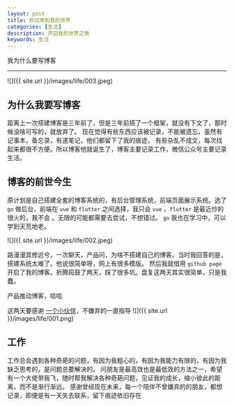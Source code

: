 ```yaml
---
layout: post
title: 欢迎来到我的世界
categories: [生活]
description: 开启我的世界之旅
keywords: 生活
---
```


我为什么要写博客

---

![]({{ site.url }}/images/life/003.jpeg)

## 为什么我要写博客
距离上一次搭建博客是三年前了，但是三年前搭了一个框架，就没有下文了，那时候没啥可写的，就放弃了。
现在觉得有些东西应该被记录，不能被遗忘，虽然有记事本，备忘录，有道笔记，他们都留下了我的痕迹，
有些杂乱不成文，每次找起来都很不方便。所以博客他就诞生了，博客主要记录工作，微信公众号主要记录生活。

## 博客的前世今生
原计划是自己搭建全套的博客系统的，有后台管理系统，前端页面展示系统。选了 `go` 做后台，前端在 `vue` 和
`flutter` 之间选择，我只会 `vue` ，`flutter` 是最近炒的很火的，我不会 。无限的可能都需要去尝试，不想错过。
 `go` 我也在学习中，可以学到天荒地老。
 
![]({{ site.url }}/images/life/002.jpeg)

路漫漫其修远兮，一次聊天，产品问，为啥不搭建自己的博客。当时我回答的是，搭建系统太难了。他说很简单呀，网上有很多模版。
然后我就借用 `github page` 开启了我的博客。折腾捣鼓了两天，踩了很多坑。盘复这两天其实很简单，只是我蠢。

产品推动博客，哈哈

这两天要感谢 [一个小伙伴](https://github.com/lihuimintu)，不嫌弃的一直指导 ![]({{ site.url }}/images/life/001.png)

## 工作
工作总会遇到各种奇葩的问题，有因为我粗心的，有因为我能力有限的，有因为我缺乏思考的，是问题总要解决的。
问朋友是最高效也是最低效的方法之一，希望有一个大佬带我飞，随时帮我解决各种奇葩问题，见证我的成长，缩小彼此的距离，而不是渐行渐远。
感谢曾经现在未来，每一个陪伴不曾嫌弃的的朋友，都想记录，即便是有一天失去联系，留下痕迹依旧存在



